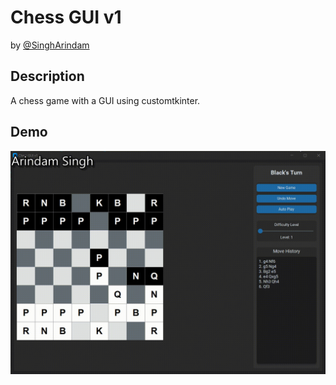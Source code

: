# Chess GUI v1
by [@SinghArindam](https://github.com/SinghArindam)

## Description
A chess game with a GUI using customtkinter.

## Demo
![Demo](assets\chess_gui_v1_ffmpeg_4_60.gif)
